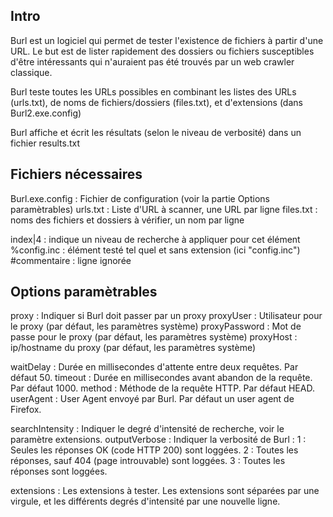 ## Intro

Burl est un logiciel qui permet de tester l'existence de fichiers à partir d'une URL.
Le but est de lister rapidement des dossiers ou fichiers susceptibles d'être intéressants qui n'auraient pas été trouvés par un web crawler classique.

Burl teste toutes les URLs possibles en combinant les listes des URLs (urls.txt), de noms de fichiers/dossiers (files.txt), et d'extensions (dans Burl2.exe.config)

Burl affiche et écrit les résultats (selon le niveau de verbosité) dans un fichier results.txt


## Fichiers nécessaires

Burl.exe.config : Fichier de configuration (voir la partie Options paramètrables)
urls.txt : Liste d'URL à scanner, une URL par ligne
files.txt : noms des fichiers et dossiers à vérifier, un nom par ligne

index|4 : indique un niveau de recherche à appliquer pour cet élément
%config.inc : élément testé tel quel et sans extension (ici "config.inc")
#commentaire : ligne ignorée


## Options paramètrables

proxy : Indiquer si Burl doit passer par un proxy
proxyUser : Utilisateur pour le proxy (par défaut, les paramètres système)
proxyPassword : Mot de passe pour le proxy (par défaut, les paramètres système)
proxyHost : ip/hostname du proxy (par défaut, les paramètres système)

waitDelay : Durée en millisecondes d'attente entre deux requêtes. Par défaut 50.
timeout : Durée en millisecondes avant abandon de la requête. Par défaut 1000.
method : Méthode de la requête HTTP. Par défaut HEAD.
userAgent : User Agent envoyé par Burl. Par défaut un user agent de Firefox.

searchIntensity : Indiquer le degré d'intensité de recherche, voir le paramètre extensions.
outputVerbose : Indiquer la verbosité de Burl :
1 : Seules les réponses OK (code HTTP 200) sont loggées.
2 : Toutes les réponses, sauf 404 (page introuvable) sont loggées.
3 : Toutes les réponses sont loggées.

extensions : Les extensions à tester. Les extensions sont séparées par une virgule, et les différents degrés d'intensité par une nouvelle ligne.
